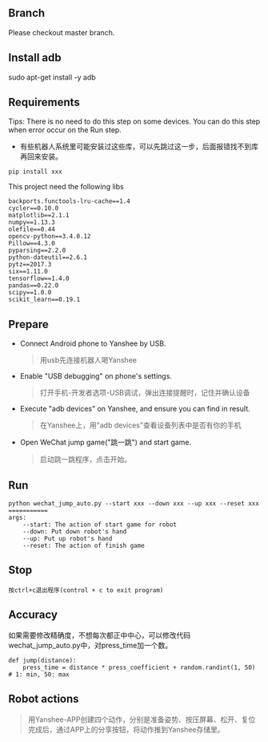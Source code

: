## Branch
Please checkout master branch.

## Install adb
sudo apt-get install -y adb

## Requirements
Tips: There is no need to do this step on some devices. You can do this step when error occur on the Run step.
* 有些机器人系统里可能安装过这些库，可以先跳过这一步，后面报错找不到库再回来安装。
```shell
pip install xxx
```
This project need the following libs
```shell
backports.functools-lru-cache==1.4
cycler==0.10.0
matplotlib==2.1.1
numpy==1.13.3
olefile==0.44
opencv-python==3.4.0.12
Pillow==4.3.0
pyparsing==2.2.0
python-dateutil==2.6.1
pytz==2017.3
six==1.11.0
tensorflow==1.4.0
pandas==0.22.0
scipy==1.0.0
scikit_learn==0.19.1
```

## Prepare
* Connect Android phone to Yanshee by USB.
    >用usb先连接机器人喝Yanshee
* Enable "USB debugging" on phone's settings.
    >打开手机-开发者选项-USB调试，弹出连接提醒时，记住并确认设备
* Execute "adb devices" on Yanshee, and ensure you can find in result.
    >在Yanshee上，用"adb devices"查看设备列表中是否有你的手机
* Open WeChat jump game("跳一跳") and start game.
    >启动跳一跳程序，点击开始。

## Run
```shell
python wechat_jump_auto.py --start xxx --down xxx --up xxx --reset xxx
===========
args:
    --start: The action of start game for robot
    --down: Put down robot's hand
    --up: Put up robot's hand
    --reset: The action of finish game
```

## Stop
```shell
按ctrl+c退出程序(control + c to exit program)   
```

## Accuracy
如果需要修改精确度，不想每次都正中中心，可以修改代码
wechat_jump_auto.py中，对press_time加一个数。
```shell
def jump(distance):
    press_time = distance * press_coefficient + random.randint(1, 50)  # 1: min, 50: max
```

## Robot actions
>用Yanshee-APP创建四个动作，分别是准备姿势、按压屏幕、松开、复位
完成后，通过APP上的分享按钮，将动作推到Yanshee存储里。